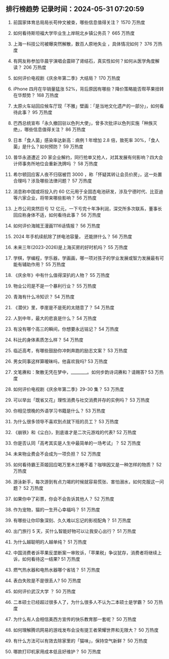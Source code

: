 
## 排行榜趋势 记录时间：2024-05-31 07:20:59
  
  1. 前国家体育总局局长苟仲文被查，哪些信息值得关注？ 1570 万热度
    
  2. 如何看待斯坦福大学毕业生上岸皖北乡镇公务员？ 665 万热度
    
  3. 上海一科技公司被曝突然解散，数百人原地失业 ，具体情况如何？ 376 万热度
    
  4. 有网友称参加华晨宇演唱会震碎了肾结石，真实性如何？如何从医学角度解读？ 206 万热度
    
  5. 如何评价电视剧《庆余年第二季》大结局？ 170 万热度
    
  6. iPhone 四月在华销量猛涨 52%，背后原因有哪些？降价策略能否帮苹果扭转在华颓势？ 168 万热度
    
  7. 太原火车站回应候车厅现「不雅」壁画：「是当地文化遗产的一部分」，如何看待此事？ 95 万热度
    
  8. 巴西总统宣布「永久撤回驻以色列大使」，曾多次批评以色列实施「种族灭绝」，哪些信息值得关注？ 86 万热度
    
  9. 日本「食人菌」感染率达新高：病例 1 年增加 2.8 倍，致死率 30%，「食人菌」是什么？如何预防？ 59 万热度
    
  10. 普华永道遭近 20 家企业解约，同行抢单又抢人，对其发展有何影响？四大会计师事务所地位会重新洗牌吗 ？ 58 万热度
    
  11. 希尔顿回应客人夜不归宿被罚 3000 ，称「怀疑其转让会员价房」，这一处置合理吗？涉及哪些法律问题？ 57 万热度
    
  12. 消息称中国或将投入约 60 亿元用于全固态电池研发，涉及宁德时代、比亚迪等六家企业，将带来哪些影响？ 56 万热度
    
  13. 上市公司突然巨亏 12 亿元，一下亏完十年净利润，深交所多次联系，董事长回应称身体不适，如何看待此事？ 56 万热度
    
  14. 如何评价海贼王漫画1116话情报？ 56 万热度
    
  15. 2024 年手机续航除了拼电池容量， 还能拼什么？ 56 万热度
    
  16. 未来三年(2023-2026)是上海买房的好时机吗？ 55 万热度
    
  17. 学棋，学编程，学乐器，学画画，哪一项对孩子的学业发展或智力发展最有可能有辅助作用？ 55 万热度
    
  18. 《庆余年》中有什么值得深扒的人物？ 55 万热度
    
  19. 物业公司是不是一个暴利行业？ 55 万热度
    
  20. 青海有什么冷知识？ 54 万热度
    
  21. 《潜伏》里，李崖是不是死的太随意了？ 54 万热度
    
  22. 人到中年，最大的悲哀是什么？ 54 万热度
    
  23. 有没有哪个高三的瞬间，你想要永远铭记？ 54 万热度
    
  24. 科比的身体素质怎么样？ 54 万热度
    
  25. 临近高考，有哪些鼓励你冲刺奔跑的励志文案？ 53 万热度
    
  26. 男女同事这样算暧昧吗，他喜欢我吗? 53 万热度
    
  27. 文笔赓和：聚散无凭在梦中，________。如何步韵诗词赓和？请赐答? 53 万热度
    
  28. 如何评价电视剧《庆余年第二季》29-30 集？ 53 万热度
    
  29. 可以举出「既省又花」理性消费与社交消费并存的实例吗？ 53 万热度
    
  30. 你相见恨晚的外语学习书籍是什么？ 53 万热度
    
  31. 为什么很多领导不喜欢到点就下班的员工？ 53 万热度
    
  32. 《崩铁》和《尘白》，到底谁才是二次元游戏的代表? 52 万热度
    
  33. 你是否认同「高考其实是人生中最简单的一场考试」？ 52 万热度
    
  34. 未来物业费会不会成为一项负担？ 52 万热度
    
  35. 如何看待霸王茶姬回应喝万里木兰睡不着？咖啡因又是一种怎样的物质？ 52 万热度
    
  36. 游泳新手，每次游到有点力竭的时候就容易慌张、害怕溺水，如何克服这一问题？ 52 万热度
    
  37. 如果你中了彩票，你会不会告诉其他人？ 52 万热度
    
  38. 作为宠物，猫的一生开心幸福吗？ 51 万热度
    
  39. 有哪些让你印象深刻、久久难以忘记的影视配角？ 51 万热度
    
  40. 出门旅行 5 天，买什么智能好物可以让我安心出行？ 51 万热度
    
  41. 为什么越聪明的人越单纯？ 51 万热度
    
  42. 中国消费者诉苹果反垄断案一审败诉，「苹果税」争议犹存，消费者将继续上诉，如何看待这一结果? 51 万热度
    
  43. 燃气热水器和电热水器哪个省钱？ 51 万热度
    
  44. 表白失败是不是很丢人? 50 万热度
    
  45. 如何评价武汉大学 ？ 50 万热度
    
  46. 二本硕士已经超过很多人了，为什么很多人不认为二本硕士是学霸？ 50 万热度
    
  47. 为什么有人会相信美西方宣传的快乐教育那一套呢？ 50 万热度
    
  48. 如何理解腾讯网易的游戏发布会没有提王者荣耀世界和无限大？ 50 万热度
    
  49. 有什么方法可以有效去除家里的「猫味」，保持空气新鲜？ 50 万热度
    
  50. 哪款打印机家用成本低且好维护？ 50 万热度
    